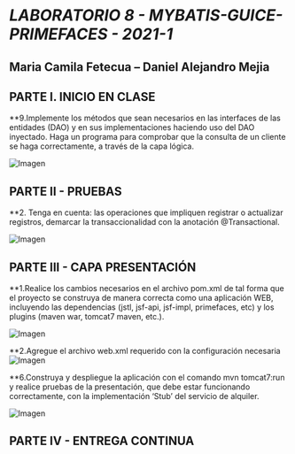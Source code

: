 # *LABORATORIO 8 - MYBATIS-GUICE-PRIMEFACES - 2021-1*

## **Maria Camila Fetecua – Daniel Alejandro Mejia**


## PARTE I. INICIO EN CLASE

**9.Implemente los métodos que sean necesarios en las interfaces de las entidades (DAO) y en sus implementaciones haciendo uso del DAO inyectado. Haga un programa para comprobar que la consulta de un cliente se haga correctamente, a través de la capa lógica.

![Imagen](https://github.com/Desarik98/Lab07-CVDS/blob/master/img/11.PNG)

## PARTE II - PRUEBAS

**2. Tenga en cuenta: las operaciones que impliquen registrar o actualizar registros, demarcar la transaccionalidad con la anotación @Transactional.

![Imagen](https://github.com/Desarik98/Lab07-CVDS/blob/master/img/12.PNG)


## PARTE III - CAPA PRESENTACIÓN

**1.Realice los cambios necesarios en el archivo pom.xml de tal forma que el proyecto se construya de manera correcta como una aplicación WEB, incluyendo las dependencias (jstl, jsf-api, jsf-impl, primefaces, etc) y los plugins (maven war, tomcat7 maven, etc.).

![Imagen](https://github.com/Desarik98/Lab07-CVDS/blob/master/img/13.PNG)

**2.Agregue el archivo web.xml requerido con la configuración necesaria
![Imagen](https://github.com/Desarik98/Lab07-CVDS/blob/master/img/15.PNG)


**6.Construya y despliegue la aplicación con el comando mvn tomcat7:run y realice pruebas de la presentación, que debe estar funcionando correctamente, con la implementación ‘Stub’ del servicio de alquiler.

![Imagen](https://github.com/Desarik98/Lab07-CVDS/blob/master/img/captura.PNG)


## PARTE IV - ENTREGA CONTINUA



